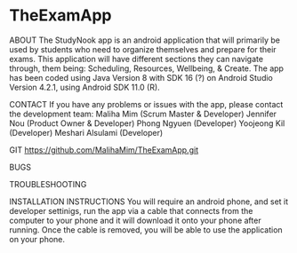 # TheExamApp

ABOUT
The StudyNook app is an android application that will primarily be used by students who need to organize themselves and prepare for their exams. 
This application will have different sections they can navigate through, them being: Scheduling, Resources, Wellbeing, & Create. 
The app has been coded using Java Version 8 with SDK 16 (?) on Android Studio Version 4.2.1, using Android SDK 11.0 (R).

CONTACT
If you have any problems or issues with the app, please contact the development team:
Maliha Mim (Scrum Master & Developer)
Jennifer Nou (Product Owner & Developer)
Phong Ngyuen (Developer)
Yoojeong Kil (Developer)
Meshari Alsulami (Developer)

GIT
https://github.com/MalihaMim/TheExamApp.git

BUGS

TROUBLESHOOTING

INSTALLATION INSTRUCTIONS
You will require an android phone, and set it developer settinigs, run the app via a cable that connects from the computer to your phone and it will download it onto your phone after running. Once the cable is removed, you will be able to use the application on your phone. 
